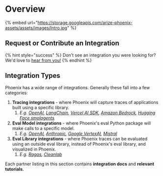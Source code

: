 # Overview

{% embed url="https://storage.googleapis.com/arize-phoenix-assets/assets/images/Intro.jpg" %}

## Request or Contribute an Integration

{% hint style="success" %}
Don't see an integration you were looking for? We'd love to [hear from you!](https://github.com/Arize-ai/openinference/issues/new/choose)
{% endhint %}

## Integration Types

Phoenix has a wide range of integrations. Generally these fall into a few categories:

1. **Tracing integrations** - where Phoenix will capture traces of applications built using a specific library.
   1. _E.g._ [_OpenAI_](llm-providers/openai/)_,_ [_LangChain_](frameworks-and-platforms/langchain/)_,_ [_Vercel AI SDK_](frameworks-and-platforms/vercel/vercel-ai-sdk-tracing-js.md)_,_ [_Amazon Bedrock_](llm-providers/amazon-bedrock/)_,_ [_Hugging Face smolagents_](frameworks-and-platforms/hugging-face-smolagents/)
2. **Eval Model integrations** - where Phoenix's eval Python package will make calls to a specific model.
   1. _E.g._ [_OpenAI_](llm-providers/openai/)_,_ [_Anthropic_](llm-providers/anthropic/)_,_ [_Google VertexAI_](llm-providers/vertexai/)_,_ [_Mistral_](llm-providers/mistralai/)
3. **Eval Library integrations** - where Phoenix traces can be evaluated using an outside eval library, instead of Phoenix's eval library, and visualized in Phoenix.
   1. _E.g._ [_Ragas_](evaluation-integrations/ragas.md)_,_ [_Cleanlab_](evaluation-integrations/cleanlab.md)

Each partner listing in this section contains **integration docs** and **relevant tutorials.**
